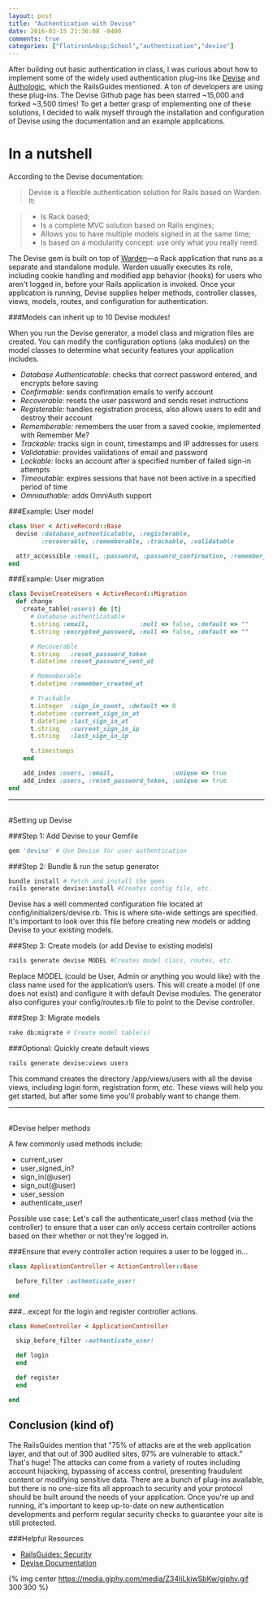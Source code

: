 ```yaml
---
layout: post
title: "Authentication with Devise"
date: 2016-03-15 21:36:08 -0400
comments: true
categories: ["Flatiron&nbsp;School","authentication","devise"]
---
```


After building out basic authentication in class, I was curious about how to implement some of the widely used authentication plug-ins like [Devise](https://github.com/plataformatec/devise) and [Authologic](https://github.com/binarylogic/authlogic), which the RailsGuides mentioned. A ton of developers are using these plug-ins. The Devise Github page has been starred ~15,000 and forked ~3,500 times! To get a better grasp of implementing one of these solutions, I decided to walk myself through the installation and configuration of Devise using the documentation and an example applications. 

# In a nutshell
According to the Devise documentation:
>Devise is a flexible authentication solution for Rails based on Warden. It:

>* Is Rack based;
>* Is a complete MVC solution based on Rails engines;
>* Allows you to have multiple models signed in at the same time;
>* Is based on a modularity concept: use only what you really need.

The Devise gem is built on top of [Warden](https://github.com/hassox/warden)—a Rack application that runs as a separate and standalone module. Warden usually executes its role, including cookie handling and modified app behavior (hooks) for users who aren't logged in, before your Rails application is invoked. Once your application is running, Devise supplies helper methods, controller classes, views, models, routes, and configuration for authentication. 

###Models can inherit up to 10 Devise modules! 

When you run the Devise generator, a model class and migration files are created. You can modify the configuration options (aka modules) on the model classes to determine what security features your application includes.

* *Database Authenticatable:* checks that correct password entered, and encrypts before saving
* *Confirmable:* sends confirmation emails to verify account
* *Recoverable:* resets the user password and sends reset instructions
* *Registerable:* handles registration process, also allows users to edit and destroy their account
* *Rememberable:* remembers the user from a saved cookie, implemented with Remember Me?
* *Trackable:* tracks sign in count, timestamps and IP addresses for users
* *Validatable:* provides validations of email and password
* *Lockable:* locks an account after a specified number of failed sign-in attempts
* *Timeoutable:* expires sessions that have not been active in a specified period of time
* *Omniauthable:* adds OmniAuth support

###Example: User model
```ruby
class User < ActiveRecord::Base
  devise :database_authenticatable, :registerable,
         :recoverable, :rememberable, :trackable, :validatable

  attr_accessible :email, :password, :password_confirmation, :remember_me, :username
end
```
###Example: User migration
```ruby
class DeviseCreateUsers < ActiveRecord::Migration
  def change
    create_table(:users) do |t|
      # Database authenticatable
      t.string :email,              :null => false, :default => ""
      t.string :encrypted_password, :null => false, :default => ""

      # Recoverable
      t.string   :reset_password_token
      t.datetime :reset_password_sent_at

      # Rememberable
      t.datetime :remember_created_at

      # Trackable
      t.integer  :sign_in_count, :default => 0
      t.datetime :current_sign_in_at
      t.datetime :last_sign_in_at
      t.string   :current_sign_in_ip
      t.string   :last_sign_in_ip

      t.timestamps
    end

    add_index :users, :email,                :unique => true
    add_index :users, :reset_password_token, :unique => true
end
```


---
<br>
#Setting up Devise

###Step 1: Add Devise to your Gemfile

```ruby
gem 'devise' # Use Devise for user authentication
```

###Step 2: Bundle & run the setup generator
```bash
bundle install # Fetch and install the gems
rails generate devise:install #Creates config file, etc.
```
Devise has a well commented configuration file located at config/initializers/devise.rb. This is where site-wide settings are specified. It's important to look over this file before creating new models or adding Devise to your existing models.

###Step 3: Create models (or add Devise to existing models)
```bash
rails generate devise MODEL #Creates model class, routes, etc.
```

Replace MODEL (could be User, Admin or anything you would like) with the class name used for the application’s users. This will create a model (if one does not exist) and configure it with default Devise modules. The generator also configures your config/routes.rb file to point to the Devise controller.

###Step 3: Migrate models
```bash
rake db:migrate # Create model table(s)
```

###Optional: Quickly create default views 
```bash
rails generate devise:views users
```

This command creates the directory /app/views/users with all the devise views, including login form, registration form, etc. These views will help you get started, but after some time you'll probably want to change them.

---
<br>
#Devise helper methods

A few commonly used methods include:

* current_user
* user_signed_in?
* sign_in(@user)
* sign_out(@user)
* user_session
* authenticate_user!

Possible use case: Let's call the authenticate_user! class method (via the controller) to ensure that a user can only access certain controller actions based on their whether or not they're logged in.

###Ensure that every controller action requires a user to be logged in...
```ruby
class ApplicationController < ActionController::Base

  before_filter :authenticate_user!

end
```
###...except for the login and register controller actions.
```ruby
class HomeController < ApplicationController

  skip_before_filter :authenticate_user!

  def login
  end

  def register
  end

end
```

## Conclusion (kind of)

The RailsGuides mention that "75% of attacks are at the web application layer, and that out of 300 audited sites, 97% are vulnerable to attack." That's huge! The attacks can come from a variety of routes including account hijacking, bypassing of access control, presenting fraudulent content or modifying sensitive data. There are a bunch of plug-ins available, but there is no one-size fits all approach to security and your protocol should be built around the needs of your application. Once you're up and running, it's important to keep up-to-date on new authentication developments and perform regular security checks to guarantee your site is still protected.

###Helpful Resources
* [RailsGuides: Security](http://guides.rubyonrails.org/security.html)
* [Devise Documentation](http://www.rubydoc.info/github/plataformatec/devise/)

{% img center https://media.giphy.com/media/Z34IiLkiwSbKw/giphy.gif 300 300 %}




